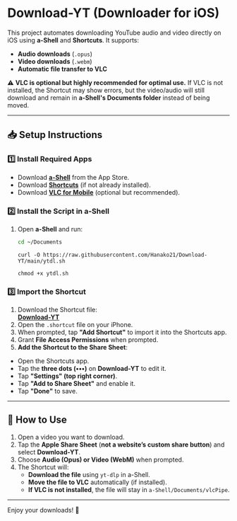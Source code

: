 
# **Download-YT (Downloader for iOS)**  

This project automates downloading YouTube audio and video directly on iOS using **a-Shell** and **Shortcuts**. It supports:  
- **Audio downloads** (`.opus`)  
- **Video downloads** (`.webm`)  
- **Automatic file transfer to VLC**  

⚠️ **VLC is optional but highly recommended for optimal use.** If VLC is not installed, the Shortcut may show errors, but the video/audio will still download and remain in **a-Shell's Documents folder** instead of being moved.  

---

## **📥 Setup Instructions**  

### **1️⃣ Install Required Apps**  
- Download **[a-Shell](https://apps.apple.com/app/a-shell/id1473805438)** from the App Store.  
- Download **[Shortcuts](https://apps.apple.com/app/shortcuts/id1462947752)** (if not already installed).  
- Download **[VLC for Mobile](https://apps.apple.com/app/vlc-for-mobile/id650377962)** (optional but recommended).  

### **2️⃣ Install the Script in a-Shell**  
1. Open **a-Shell** and run:  
   ```sh
   cd ~/Documents
   ```
   ```
   curl -O https://raw.githubusercontent.com/Hanako21/Download-YT/main/ytdl.sh
   ```
   ```
   chmod +x ytdl.sh
   ```
   
### **3️⃣ Import the Shortcut**  
1. Download the Shortcut file:  
   **[Download-YT](https://github.com/Hanako21/Download-YT/raw/main/Download-YT.shortcut)**  
2. Open the `.shortcut` file on your iPhone.  
3. When prompted, tap **"Add Shortcut"** to import it into the Shortcuts app.  
4. Grant **File Access Permissions** when prompted.  
 5. **Add the Shortcut to the Share Sheet**:  
   - Open the Shortcuts app.  
   - Tap the **three dots (•••)** on **Download-YT** to edit it.  
   - Tap **"Settings" (top right corner)**.  
   - Tap **"Add to Share Sheet"** and enable it.  
   - Tap **"Done"** to save.  

---

## **🚀 How to Use**  

1. Open a video you want to download.  
2. Tap the **Apple Share Sheet** (**not a website’s custom share button**) and select **Download-YT**.  
3. Choose **Audio (Opus) or Video (WebM)** when prompted.  
4. The Shortcut will:  
   - **Download the file** using `yt-dlp` in a-Shell.  
   - **Move the file to VLC** automatically (if installed).  
   - **If VLC is not installed**, the file will stay in `a-Shell/Documents/vlcPipe`.  

---

Enjoy your downloads! 🚀  
